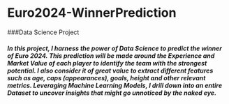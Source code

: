 # Euro2024-WinnerPrediction
###Data Science Project
##### In this project, I harness the power of Data Science to predict the winner of Euro 2024. This prediction will be made around the Experience and Market Value of each player to identify the team with the strongest potential. I also consider it of great value to extract different features such as age, caps (appearances), goals, height and other relevant metrics. Leveraging Machine Learning Models, I drill down into an entire Dataset to uncover insights that might go unnoticed by the naked eye.
